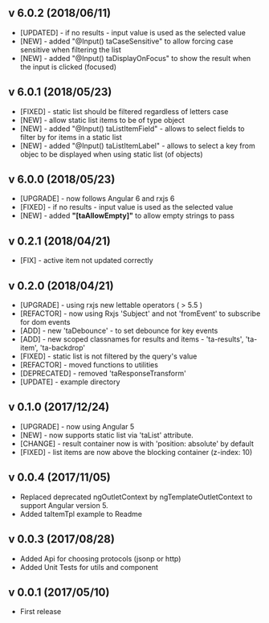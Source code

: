## v 6.0.2 (2018/06/11)

- [UPDATED] - if no results - input value is used as the selected value
- [NEW] - added "@Input() taCaseSensitive" to allow forcing case sensitive when filtering the list
- [NEW] - added "@Input() taDisplayOnFocus" to show the result when the input is clicked (focused)

## v 6.0.1 (2018/05/23)

- [FIXED] - static list should be filtered regardless of letters case
- [NEW] - allow static list items to be of type object
- [NEW] - added "@Input() taListItemField" - allows to select fields to filter by for items in a static list
- [NEW] - added "@Input() taListItemLabel" - allows to select a key from objec to be displayed when using static list (of objects)

## v 6.0.0 (2018/05/23)

- [UPGRADE] - now follows Angular 6 and rxjs 6
- [FIXED] - if no results - input value is used as the selected value
- [NEW] - added **"[taAllowEmpty]"** to allow empty strings to pass

## v 0.2.1 (2018/04/21)

- [FIX] - active item not updated correctly

## v 0.2.0 (2018/04/21)

- [UPGRADE] - using rxjs new lettable operators ( > 5.5 )
- [REFACTOR] - now using Rxjs 'Subject' and not 'fromEvent' to subscribe for dom events
- [ADD] - new 'taDebounce' - to set debounce for key events
- [ADD] - new scoped classnames for results and items - 'ta-results', 'ta-item', 'ta-backdrop'
- [FIXED] - static list is not filtered by the query's value
- [REFACTOR] - moved functions to utilities
- [DEPRECATED] - removed 'taResponseTransform'
- [UPDATE] - example directory

## v 0.1.0 (2017/12/24)

- [UPGRADE] - now using Angular 5
- [NEW] - now supports static list via 'taList' attribute.
- [CHANGE] - result container now is with 'position: absolute' by default
- [FIXED] - list items are now above the blocking container (z-index: 10)

## v 0.0.4 (2017/11/05)

- Replaced deprecated ngOutletContext by ngTemplateOutletContext to support Angular version 5.
- Added taItemTpl example to Readme

## v 0.0.3 (2017/08/28)

- Added Api for choosing protocols (jsonp or http)
- Added Unit Tests for utils and component

## v 0.0.1 (2017/05/10)

- First release
